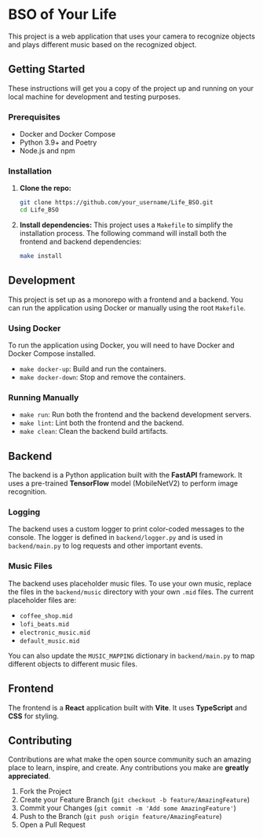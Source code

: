 # BSO of Your Life

This project is a web application that uses your camera to recognize objects and plays different music based on the recognized object.

## Getting Started

These instructions will get you a copy of the project up and running on your local machine for development and testing purposes.

### Prerequisites

- Docker and Docker Compose
- Python 3.9+ and Poetry
- Node.js and npm

### Installation

1. **Clone the repo:**
   ```sh
   git clone https://github.com/your_username/Life_BSO.git
   cd Life_BSO
   ```

2. **Install dependencies:**
   This project uses a `Makefile` to simplify the installation process. The following command will install both the frontend and backend dependencies:
   ```sh
   make install
   ```

## Development

This project is set up as a monorepo with a frontend and a backend. You can run the application using Docker or manually using the root `Makefile`.

### Using Docker

To run the application using Docker, you will need to have Docker and Docker Compose installed.

- `make docker-up`: Build and run the containers.
- `make docker-down`: Stop and remove the containers.

### Running Manually

- `make run`: Run both the frontend and the backend development servers.
- `make lint`: Lint both the frontend and the backend.
- `make clean`: Clean the backend build artifacts.

## Backend

The backend is a Python application built with the **FastAPI** framework. It uses a pre-trained **TensorFlow** model (MobileNetV2) to perform image recognition.

### Logging

The backend uses a custom logger to print color-coded messages to the console. The logger is defined in `backend/logger.py` and is used in `backend/main.py` to log requests and other important events.

### Music Files

The backend uses placeholder music files. To use your own music, replace the files in the `backend/music` directory with your own `.mid` files. The current placeholder files are:

- `coffee_shop.mid`
- `lofi_beats.mid`
- `electronic_music.mid`
- `default_music.mid`

You can also update the `MUSIC_MAPPING` dictionary in `backend/main.py` to map different objects to different music files.

## Frontend

The frontend is a **React** application built with **Vite**. It uses **TypeScript** and **CSS** for styling.

## Contributing

Contributions are what make the open source community such an amazing place to learn, inspire, and create. Any contributions you make are **greatly appreciated**.

1. Fork the Project
2. Create your Feature Branch (`git checkout -b feature/AmazingFeature`)
3. Commit your Changes (`git commit -m 'Add some AmazingFeature'`)
4. Push to the Branch (`git push origin feature/AmazingFeature`)
5. Open a Pull Request